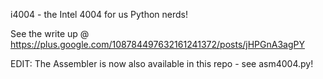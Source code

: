 i4004 - the Intel 4004 for us Python nerds!

See the write up @ https://plus.google.com/108784497632161241372/posts/jHPGnA3agPY

EDIT:  The Assembler is now also available in this repo - see asm4004.py!
